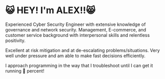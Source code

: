 # :smiley_cat: HEY! I'm ALEX!!:smile_cat:

Experienced Cyber Security Engineer with extensive knowledge of governance and network security. Management, E-commerce, and customer service background with interpersonal skills and relentless positivity. 

Excellent at risk mitigation and at de-escalating problems/situations. Very well under pressure and am able to make fast decisions efficiently. 

I approach programming in the way that I troubleshoot until I can get it running :100: percent!
